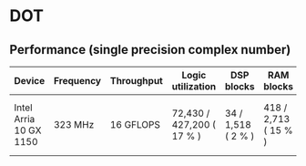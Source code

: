 # DOT

## Performance (single precision complex number)

| Device | Frequency | Throughput | Logic utilization | DSP blocks | RAM blocks | Efficiency | Matrix Size | Device compiler |
| ------ | --------- | ---------- | ----------------- | ---------- | ---------- | -----------| ----------- | --------------- |
| Intel Arria 10 GX 1150 | 323 MHz | 16 GFLOPS | 72,430 / 427,200 ( 17 % ) | 34 / 1,518 ( 2 % ) | 418 / 2,713 ( 15 % ) | 94% DDR efficiency | X(8M) * Y(8M) | aoc 19.4.0 (on s001-n137) |

